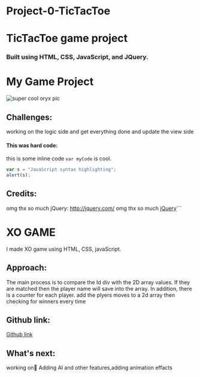 # Project-0-TicTacToe

# TicTacToe game project

### Built using HTML, CSS, JavaScript, and JQuery.

# My Game Project

![super cool oryx pic](https://www.diana-hunting.com/app/webroot/_resized/uploads/vildtarter/oryx--gemsbok-992532a43a6fda62b1c220e8fd0c42d5.jpg)

## Challenges:

working on the logic side and get everything done and update the view side

#### This was hard code:

this is some inline code `var myCode` is cool.

```javascript
var s = "JavaScript syntax highlighting";
alert(s);
```

## Credits:

omg thx so much jQuery: http://jquery.com/
omg thx so much [jQuery](http://jquery.com/)```

# XO GAME

I made XO game using HTML, CSS, javaScript.

## Approach:

The main process is to compare the Id div with the 2D array values. If they are matched then the player name will save into the array. In addition, there is a counter for each player.
add the plyers moves to a 2d array
then checking for winners every time

## Github link:

[Github link](https://dalalsa.github.io/Project-0-TicTacToe/)

## What's next:

working onِ Adding AI and other features,adding animation effacts
